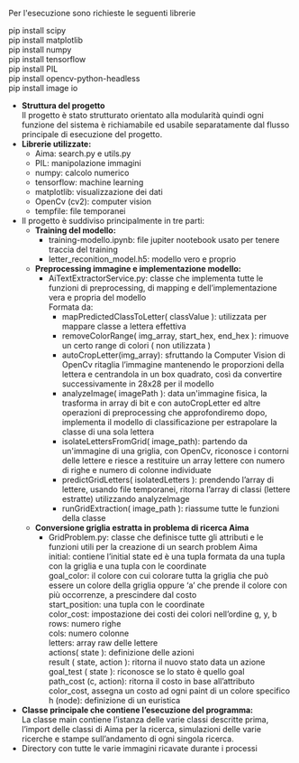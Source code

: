 <p> Per l'esecuzione sono richieste le seguenti librerie <br>

pip install scipy<br>
pip install matplotlib<br>
pip install numpy<br>
pip install tensorflow<br>
pip install PIL<br>
pip install opencv-python-headless<br>
pip install image io<br>
</p>

<ul>
<li><strong>Struttura del progetto</strong><br>
Il progetto è stato strutturato orientato alla modularità quindi ogni funzione del sistema è richiamabile ed usabile separatamente dal flusso principale di esecuzione del progetto.
</li>

<li><strong>Librerie utilizzate:</strong>
<ul>
<li>Aima: search.py e utils.py</li>
<li>PIL: manipolazione immagini</li>
<li>numpy: calcolo numerico</li>
<li>tensorflow: machine learning</li>
<li>matplotlib: visualizzazione dei dati</li>
<li>OpenCv (cv2): computer vision</li>
<li>tempfile: file temporanei</li>
</ul>
</li>

<li>Il progetto è suddiviso principalmente in tre parti:
<ul>
<li><strong>Training del modello:</strong>
<ul>
<li>training-modello.ipynb: file jupiter nootebook usato per tenere traccia del training</li>
<li>letter_reconition_model.h5: modello vero e proprio</li>
</ul>
</li>

<li><strong>Preprocessing immagine e implementazione modello:</strong>
<ul>
<li>AiTextExtractorService.py: classe che implementa tutte le funzioni di preprocessing, di mapping e dell’implementazione vera e propria del modello<br>
Formata da:
<ul>
<li>mapPredictedClassToLetter( classValue ): utilizzata per mappare classe a lettera effettiva</li>
<li>removeColorRange( img_array, start_hex, end_hex ): rimuove un certo range di colori ( non utilizzata )</li>
<li>autoCropLetter(img_array): sfruttando la Computer Vision di OpenCv ritaglia l’immagine mantenendo le proporzioni della lettera e centrandola in un box quadrato, così da convertire successivamente in 28x28 per il modello</li>
<li>analyzeImage( imagePath ): data un'immagine fisica, la trasforma in array di bit e con autoCropLetter ed altre operazioni di preprocessing che approfondiremo dopo, implementa il modello di classificazione per estrapolare la classe di una sola lettera</li>
<li>isolateLettersFromGrid( image_path): partendo da un'immagine di una griglia, con OpenCv, riconosce i contorni delle lettere e riesce a restituire un array lettere con numero di righe e numero di colonne individuate</li>
<li>predictGridLetters( isolatedLetters ): prendendo l’array di lettere, usando file temporanei, ritorna l’array di classi (lettere estratte) utilizzando analyzeImage</li>
<li>runGridExtraction( image_path ): riassume tutte le funzioni della classe</li>
</ul>
</li>
</ul>
</li>

<li><strong>Conversione griglia estratta in problema di ricerca Aima</strong>
<ul>
<li>GridProblem.py: classe che definisce tutte gli attributi e le funzioni utili per la creazione di un search problem Aima<br>
initial: contiene l’initial state ed è una tupla formata da una tupla con la griglia e una tupla con le coordinate<br>
goal_color: il colore con cui colorare tutta la griglia che può essere un colore della griglia oppure ‘a’ che prende il colore con più occorrenze, a prescindere dal costo<br>
start_position: una tupla con le coordinate<br>
color_cost: impostazione dei costi dei colori nell’ordine g, y, b<br>
rows: numero righe<br>
cols: numero colonne<br>
letters: array raw delle lettere<br>
actions( state ): definizione delle azioni<br>
result ( state, action ): ritorna il nuovo stato data un azione<br>
goal_test ( state ): riconosce se lo stato è quello goal<br>
path_cost (c, action): ritorna il costo in base all’attributo color_cost, assegna un costo ad ogni paint di un colore specifico<br>
h (node): definizione di un euristica
</li>
</ul>
</li>
</ul>
</li>

<li><strong>Classe principale che contiene l’esecuzione del programma:</strong><br>
La classe main contiene l’istanza delle varie classi descritte prima, l’import delle classi di Aima per la ricerca, simulazioni delle varie ricerche e stampe sull’andamento di ogni singola ricerca.
</li>

<li>Directory con tutte le varie immagini ricavate durante i processi</li>
</ul>


